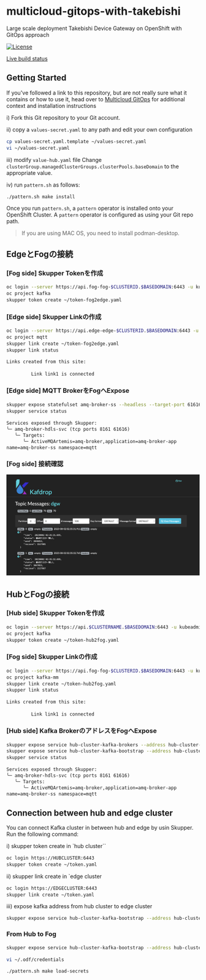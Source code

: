 # multicloud-gitops-with-takebishi

Large scale deployment Takebishi Device Gateway on OpenShift with GitOps approach

[![License](https://img.shields.io/badge/License-Apache%202.0-blue.svg)](https://opensource.org/licenses/Apache-2.0)

[Live build status](https://util.hybrid-cloud-patterns.io/dashboard.php?pattern=mcgitops)


## Getting Started

If you've followed a link to this repository, but are not really sure what it contains
or how to use it, head over to [Multicloud GitOps](http://hybrid-cloud-patterns.io/multicloud-gitops/)
for additional context and installation instructions

i) Fork this Git repository to your Git account.

ii) copy a `values-secret.yaml` to any path and edit your own configuration

```bash
cp values-secret.yaml.template ~/values-secret.yaml
vi ~/values-secret.yaml
```

iii) modify `value-hub.yaml` file
Change `clusterGroup.managedClusterGroups.clusterPools.baseDomain` to the appropriate value.

iv) run `pattern.sh` as follows:

```bash
./pattern.sh make install
```

Once you run `pattern.sh`, a `pattern` operator is installed onto your OpenShift Cluster.
A `pattern` operator is configured as using your Git repo path.

> If you are using MAC OS, you need to install podman-desktop.

## EdgeとFogの接続

### [Fog side] Skupper Tokenを作成
```bash
oc login --server https://api.fog-fog-$CLUSTERID.$BASEDOMAIN:6443 -u kubeadmin -p $PASSWORD
oc project kafka
skupper token create ~/token-fog2edge.yaml
```

### [Edge side] Skupper Linkの作成
```bash
oc login --server https://api.edge-edge-$CLUSTERID.$BASEDOMAIN:6443 -u kubeadmin -p $PASSWORD
oc project mqtt
skupper link create ~/token-fog2edge.yaml
skupper link status
```

```
Links created from this site:

         Link link1 is connected
```

### [Edge side] MQTT BrokerをFogへExpose

```bash
skupper expose statefulset amq-broker-ss --headless --target-port 61616
skupper service status
```

```
Services exposed through Skupper:
╰─ amq-broker-hdls-svc (tcp ports 8161 61616)
   ╰─ Targets:
      ╰─ ActiveMQArtemis=amq-broker,application=amq-broker-app name=amq-broker-ss namespace=mqtt
```

### [Fog side] 接続確認

![Kafdrop](./doc/images/kafdrop-fog.png)

## HubとFogの接続

### [Hub side] Skupper Tokenを作成

```bash
oc login --server https://api.$CLUSTERNAME.$BASEDOMAIN:6443 -u kubeadmin -p $PASSWORD
oc project kafka
skupper token create ~/token-hub2fog.yaml
```

### [Fog side] Skupper Linkの作成
```bash
oc login --server https://api.fog-fog-$CLUSTERID.$BASEDOMAIN:6443 -u kubeadmin -p $PASSWORD
oc project kafka-mm
skupper link create ~/token-hub2fog.yaml
skupper link status
```

```
Links created from this site:

         Link link1 is connected
```

### [Hub side] Kafka BrokerのアドレスをFogへExpose

```bash
skupper expose service hub-cluster-kafka-brokers --address hub-cluster-kafka-brokers
skupper expose service hub-cluster-kafka-bootstrap --address hub-cluster-kafka-bootstrap
skupper service status
```

```
Services exposed through Skupper:
╰─ amq-broker-hdls-svc (tcp ports 8161 61616)
   ╰─ Targets:
      ╰─ ActiveMQArtemis=amq-broker,application=amq-broker-app name=amq-broker-ss namespace=mqtt
```

## Connection between hub and edge cluster

You can connect Kafka cluster in between hub and edge by usin Skupper.
Run the following command:

i) skupper token create in `hub cluster``

```bash
oc login https://HUBCLUSTER:6443
skupper token create ~/token.yaml
```

ii) skupper link create in `edge cluster

```bash
oc login https://EDGECLUSTER:6443
skupper link create ~/token.yaml
```

iii) expose kafka address from hub cluster to edge cluster

```bash
skupper expose service hub-cluster-kafka-bootstrap --address hub-cluster-kafka-bootstrap
```

### From Hub to Fog

```bash
skupper expose service hub-cluster-kafka-bootstrap --address hub-cluster-kafka-bootstrap
```

```bash
vi ~/.odf/credentials
```

```bash
./pattern.sh make load-secrets
```